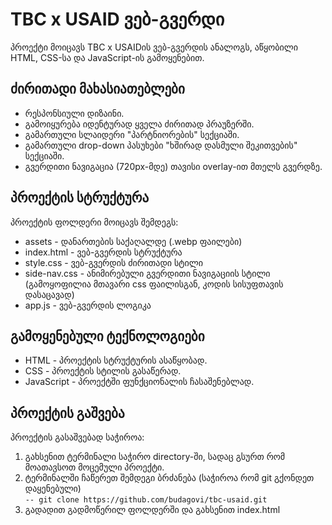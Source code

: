 # TBC x USAID ვებ-გვერდი
პროექტი მოიცავს TBC x USAIDის ვებ-გვერდის ანალოგს, აწყობილი HTML, CSS-სა და JavaScript-ის გამოყენებით.

## ძირითადი მახასიათებლები
- რესპონსიული დიზაინი.
- გამოიყურება იდენტურად ყველა ძირითად პრაუზერში.
- გამართული სლაიდერი "პარტნიორების" სექციაში.
- გამართული drop-down პასუხები "ხშირად დასმული შეკითვების" სექციაში.
- გვერდითი ნავიგაცია (720px-მდე) თავისი overlay-ით მთელს გვერდზე.

## პროექტის სტრუქტურა
პროექტის ფოლდერი მოიცავს შემდეგს:
- assets - დანართების საქაღალდე (.webp ფაილები)
- index.html - ვებ-გვერდის სტრუქტურა
- style.css - ვებ-გვერდის ძირითადი სტილი
- side-nav.css - ანიმირებული გვერდითი ნავიგაციის სტილი (გამოყოფილია მთავარი css ფაილისგან, კოდის სისუფთავის დასაცავად)
- app.js - ვებ-გვერდის ლოგიკა


## გამოყენებული ტექნოლოგიები
- HTML - პროექტის სტრუქტურის ასაწყობად.
- CSS - პროექტის სტილის გასაწერად.
- JavaScript - პროექტში ფუნქციონალის ჩასაშენებლად.


## პროექტის გაშვება
პროექტის გასაშვებად საჭიროა:
1) გახსენით ტერმინალი საჭირო directory-ში, სადაც გსურთ რომ მოათავსოთ მოცემული პროექტი.
2) ტერმინალში ჩაწერეთ შემდეგი ბრძანება (საჭიროა რომ git გქონდეთ დაყენებული)  
     `-- git clone https://github.com/budagovi/tbc-usaid.git`
3) გადადით გადმოწერილ ფოლდერში და გახსენით index.html
